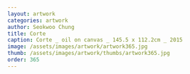 ```yaml
---
layout: artwork
categories: artwork
author: Seokwoo Chung
title: Corte
caption: Corte _ oil on canvas _ 145.5 x 112.2cm _ 2015
image: /assets/images/artwork/artwork365.jpg
thumb: /assets/images/artwork/thumbs/artwork365.jpg
order: 365
---
```

